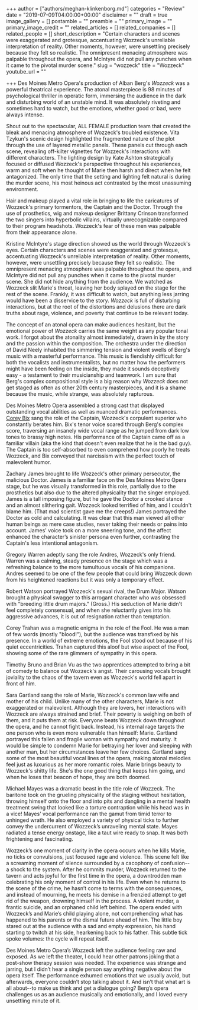 +++
author = ["authors/meghan-klinkenborg.md"]
categories = "Review"
date = "2019-07-09T04:00:00+00:00"
disclaimer = ""
draft = true
image_gallery = []
postamble = ""
preamble = ""
primary_image = ""
primary_image_credit = ""
related_articles = []
related_companies = []
related_people = []
short_description = "Certain characters and scenes were exaggerated and grotesque, accentuating Wozzeck's unreliable interpretation of reality. Other moments, however, were unsettling precisely because they felt so realistic. The omnipresent menacing atmosphere was palpable throughout the opera, and McIntyre did not pull any punches when it came to the pivotal murder scene."
slug = "wozzeck"
title = "Wozzeck"
youtube_url = ""

+++
Des Moines Metro Opera's production of Alban Berg's _Wozzeck_ was a powerful theatrical experience. The atonal masterpiece is 98 minutes of psychological thriller in operatic form, immersing the audience in the dark and disturbing world of an unstable mind. It was absolutely riveting and sometimes hard to watch, but the emotions, whether good or bad, were always intense.

Shout out to the spectacular, ALL FEMALE production team that created the bleak and menacing atmosphere of Wozzeck's troubled existence. Vita Tzykun's scenic design highlighted the fragmented nature of the plot through the use of layered metallic panels. These panels cut through each scene, revealing off-kilter vignettes for Wozzeck's interactions with different characters. The lighting design by Kate Ashton strategically focused or diffused Wozzeck's perspective throughout his experiences, warm and soft when he thought of Marie then harsh and direct when he felt antagonized. The only time that the setting and lighting felt natural is during the murder scene, his most heinous act contrasted by the most unassuming environment.

Hair and makeup played a vital role in bringing to life the caricatures of Wozzeck's primary tormentors, the Captain and the Doctor. Through the use of prosthetics, wig and makeup designer Brittany Crinson transformed the two singers into hyperbolic villains, virtually unrecognizable compared to their program headshots. Wozzeck's fear of these men was palpable from their appearance alone.

Kristine McIntyre's stage direction showed us the world through Wozzeck's eyes. Certain characters and scenes were exaggerated and grotesque, accentuating Wozzeck's unreliable interpretation of reality. Other moments, however, were unsettling precisely because they felt so realistic. The omnipresent menacing atmosphere was palpable throughout the opera, and McIntyre did not pull any punches when it came to the pivotal murder scene. She did not hide anything from the audience. We watched as Wozzeck slit Marie's throat, leaving her body splayed on the stage for the rest of the scene. Frankly, it was difficult to watch, but anything less jarring would have been a disservice to the story. _Wozzeck_ is full of disturbing interactions, but at the root of the distortions and delusions there are dark truths about rage, violence, and poverty that continue to be relevant today.

The concept of an atonal opera can make audiences hesitant, but the emotional power of _Wozzeck_ carries the same weight as any popular tonal work. I forgot about the atonality almost immediately, drawn in by the story and the passion within the composition. The orchestra under the direction of David Neely inhabited the simmering tension and violent swells of Berg's music with a masterful performance. This music is fiendishly difficult for both the vocalists and instrumentalists, but no matter how the performers might have been feeling on the inside, they made it sounds deceptively easy - a testament to their musicianship and teamwork. I am sure that Berg's complex compositional style is a big reason why _Wozzeck_ does not get staged as often as other 20th century masterpieces, and it is a shame because the music, while strange, was absolutely rapturous.

Des Moines Metro Opera assembled a strong cast that displayed outstanding vocal abilities as well as nuanced dramatic performances. [Corey Bix](/scene/people/corey-bix/) sang the role of the Captain, Wozzeck's corpulent superior who constantly berates him. Bix's tenor voice soared through Berg's complex score, traversing an insanely wide vocal range as he jumped from dark low tones to brassy high notes. His performance of the Captain came off as a familiar villain (aka the kind that doesn't even realize that he is the bad guy). The Captain is too self-absorbed to even comprehend how poorly he treats Wozzeck, and Bix conveyed that narcissism with the perfect touch of malevolent humor.

Zachary James brought to life Wozzeck's other primary persecutor, the malicious Doctor. James is a familiar face on the Des Moines Metro Opera stage, but he was visually transformed in this role, partially due to the prosthetics but also due to the altered physicality that the singer employed. James is a tall imposing figure, but he gave the Doctor a crooked stance and an almost slithering gait. Wozzeck looked terrified of him, and I couldn't blame him. (That mad scientist gave me the creeps!) James portrayed the Doctor as cold and calculating. It was clear that this man viewed all other human beings as mere case studies, never taking their needs or pains into account. James' voice took on a more sneering tone, and the affect enhanced the character’s sinister persona even further, contrasting the Captain's less intentional antagonism.

Gregory Warren adeptly sang the role Andres, Wozzeck's only friend. Warren was a calming, steady presence on the stage which was a refreshing balance to the more tumultuous vocals of his companions. Andres seemed to be one of the few people that could bring Wozzeck down from his heightened reactions but it was only a temporary effect.

Robert Watson portrayed Wozzeck's sexual rival, the Drum Major. Watson brought a physical swagger to this arrogant character who was obsessed with "breeding little drum majors." (Gross.) His seduction of Marie didn't feel completely consensual, and when she reluctantly gives into his aggressive advances, it is out of resignation rather than temptation.

Corey Trahan was a magnetic enigma in the role of the Fool. He was a man of few words (mostly "blood!"), but the audience was transfixed by his presence. In a world of extreme emotions, the Fool stood out because of his quiet eccentricities. Trahan captured this aloof but wise aspect of the Fool, showing some of the rare glimmers of sympathy in this opera.

Timothy Bruno and Brian Vu as the two apprentices attempted to bring a bit of comedy to balance out Wozzeck's angst. Their carousing vocals brought joviality to the chaos of the tavern even as Wozzeck's world fell apart in front of him.

Sara Gartland sang the role of Marie, Wozzeck's common law wife and mother of his child. Unlike many of the other characters, Marie is not exaggerated or malevolent. Although they are lovers, her interactions with Wozzeck are always strained and brief. Their poverty is weighing on both of them, and it puts them at risk. Everyone beats Wozzeck down throughout the opera, and he cannot fight back. Instead, his internal rage targets the one person who is even more vulnerable than himself: Marie. Gartland portrayed this fallen and fragile woman with sympathy and maturity. It would be simple to condemn Marie for betraying her lover and sleeping with another man, but her circumstances leave her few choices. Gartland sang some of the most beautiful vocal lines of the opera, making atonal melodies feel just as luxurious as her more romantic roles. Marie brings beauty to Wozzeck's shitty life. She's the one good thing that keeps him going, and when he loses that beacon of hope, they are both doomed.

Michael Mayes was a dramatic beast in the title role of Wozzeck. The baritone took on the grueling physicality of the staging without hesitation, throwing himself onto the floor and into pits and dangling in a mental health treatment swing that looked like a torture contraption while his head was in a vice! Mayes’ vocal performance ran the gamut from timid terror to unhinged wrath. He also employed a variety of physical ticks to further convey the undercurrent of Wozzeck’s unraveling mental state. Mayes radiated a tense energy onstage, like a taut wire ready to snap. It was both frightening and fascinating.

Wozzeck’s one moment of clarity in the opera occurs when he kills Marie, no ticks or convulsions, just focused rage and violence. This scene felt like a screaming moment of silence surrounded by a cacophony of confusion--a shock to the system. After he commits murder, Wozzeck returned to the tavern and acts joyful for the first time in the opera, a downtrodden man celebrating his only moment of control in his life. Even when he returns to the scene of the crime, he hasn’t come to terms with the consequences, and instead of mourning, he meets his demise in a frenzied attempt to get rid of the weapon, drowning himself in the process. A violent murder, a frantic suicide, and an orphaned child left behind. The opera ended with Wozzeck’s and Marie’s child playing alone, not comprehending what has happened to his parents or the dismal future ahead of him. The little boy stared out at the audience with a sad and empty expression, his hand starting to twitch at his side, hearkening back to his father. This subtle tick spoke volumes: the cycle will repeat itself.

Des Moines Metro Opera’s Wozzeck left the audience feeling raw and exposed. As we left the theater, I could hear other patrons joking that a post-show therapy session was needed. The experience was strange and jarring, but I didn’t hear a single person say anything negative about the opera itself. The performance exhumed emotions that we usually avoid, but afterwards, everyone couldn’t stop talking about it. And isn’t that what art is all about--to make us think and get a dialogue going? Berg’s opera challenges us as an audience musically and emotionally, and I loved every unsettling minute of it.